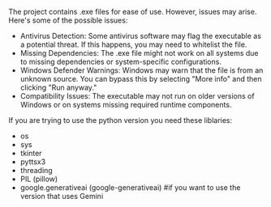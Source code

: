 
The project contains .exe files for ease of use. However, issues may arise. Here's some of the possible issues:
- Antivirus Detection: Some antivirus software may flag the executable as a potential threat. If this happens, you may need to whitelist the file.
- Missing Dependencies: The .exe file might not work on all systems due to missing dependencies or system-specific configurations.
- Windows Defender Warnings: Windows may warn that the file is from an unknown source. You can bypass this by selecting "More info" and then clicking "Run anyway."
- Compatibility Issues: The executable may not run on older versions of Windows or on systems missing required runtime components.

If you are trying to use the python version you need these liblaries:
- os
- sys
- tkinter
- pyttsx3
- threading
- PIL (pillow)
- google.generativeai (google-generativeai) #if you want to use the version that uses Gemini
